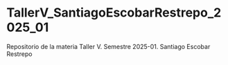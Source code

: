 # TallerV_SantiagoEscobarRestrepo_2025_01
Repositorio de la materia Taller V. Semestre 2025-01. Santiago Escobar Restrepo
